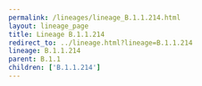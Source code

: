```yaml
---
permalink: /lineages/lineage_B.1.1.214.html
layout: lineage_page
title: Lineage B.1.1.214
redirect_to: ../lineage.html?lineage=B.1.1.214
lineage: B.1.1.214
parent: B.1.1
children: ['B.1.1.214']
---
```

